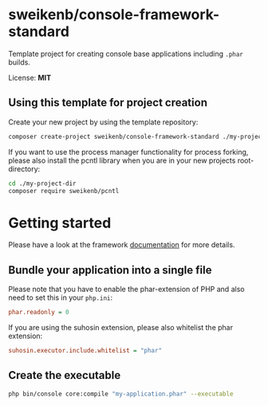 # sweikenb/console-framework-standard

Template project for creating console base applications including `.phar` builds.

License: **MIT**

## Using this template for project creation

Create your new project by using the template repository:

```bash
composer create-project sweikenb/console-framework-standard ./my-project-dir
```

If you want to use the process manager functionality for process forking, please also install the pcntl library when you
are in your new projects root-directory:

```bash
cd ./my-project-dir
composer require sweikenb/pcntl
```

# Getting started

Please have a look at the
framework [documentation](https://github.com/sweikenb/console-framework/blob/main/docs/index.md) for more details.

## Bundle your application into a single file

Please note that you have to enable the phar-extension of PHP and also need to set this in your `php.ini`:

```ini
phar.readonly = 0
```

If you are using the suhosin extension, please also whitelist the phar extension:

```ini
suhosin.executor.include.whitelist = "phar"
```

## Create the executable

```bash
php bin/console core:compile "my-application.phar" --executable
```
